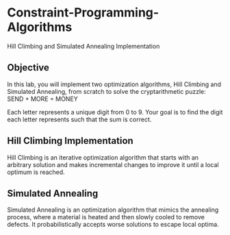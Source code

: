 # Constraint-Programming-Algorithms
Hill Climbing and Simulated Annealing Implementation

## Objective
In this lab, you will implement two optimization algorithms, Hill Climbing and Simulated Annealing, from
scratch to solve the cryptarithmetic puzzle:
SEND + MORE = MONEY

Each letter represents a unique digit from 0 to 9. Your goal is to find the digit each letter represents such that
the sum is correct.

## Hill Climbing Implementation
Hill Climbing is an iterative optimization algorithm that starts with an arbitrary solution and makes incremental
changes to improve it until a local optimum is reached.

## Simulated Annealing
Simulated Annealing is an optimization algorithm that mimics the annealing process, where a material is heated
and then slowly cooled to remove defects. It probabilistically accepts worse solutions to escape local optima.

